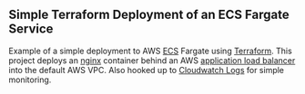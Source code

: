 ## Simple Terraform Deployment of an ECS Fargate Service

Example of a simple deployment to AWS [ECS](https://docs.aws.amazon.com/AmazonECS/latest/developerguide/Welcome.html) Fargate using [Terraform](https://www.terraform.io/).  This project deploys an [nginx](https://hub.docker.com/_/nginx) container behind an AWS [application load balancer](https://docs.aws.amazon.com/elasticloadbalancing/latest/application/introduction.html) into the default AWS VPC.  Also hooked up to [Cloudwatch Logs](https://docs.aws.amazon.com/AmazonCloudWatch/latest/logs/WhatIsCloudWatchLogs.html) for simple monitoring.